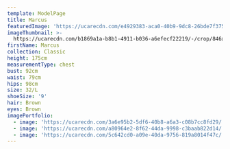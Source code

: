 ```yaml
---
template: ModelPage
title: Marcus
featuredImage: 'https://ucarecdn.com/e4929383-aca0-40b9-9dc8-26bde7f3751b/'
imageThumbnail: >-
  https://ucarecdn.com/b1869a1a-b8b1-4911-b036-a6efecf22219/-/crop/846x1144/372,0/-/preview/
firstName: Marcus
collection: Classic
height: 175cm
measurementType: chest
bust: 92cm
waist: 79cm
hips: 98cm
size: 32/L
shoeSize: '9'
hair: Brown
eyes: Brown
imagePortfolio:
  - image: 'https://ucarecdn.com/3a6e95b2-5df6-40b8-a6a3-c08b7cc8fd29/'
  - image: 'https://ucarecdn.com/a80964e2-8f62-44da-9998-c3baab822d14/'
  - image: 'https://ucarecdn.com/5c642cd0-a09e-40da-9756-819a8014f47c/'
---
```


